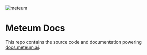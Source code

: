 ![meteum](https://user-images.githubusercontent.com/11780431/202411607-6c5174a4-4e99-47d7-b5f9-1e6d797e5c2c.png)

# Meteum Docs

This repo contains the source code and documentation powering 
[docs.meteum.ai](https://docs.meteum.ai/en/).

